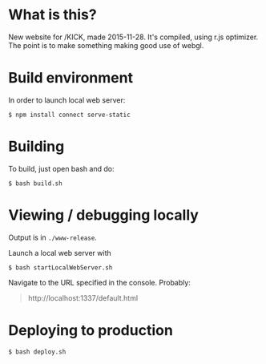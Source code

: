 

# What is this?
New website for /KICK, made 2015-11-28. It's compiled, using r.js optimizer. The point is to make something making good use of webgl.

# Build environment
In order to launch local web server:

    $ npm install connect serve-static


# Building
To build, just open bash and do:

    $ bash build.sh


# Viewing / debugging locally

Output is in `./www-release`.

Launch a local web server with

    $ bash startLocalWebServer.sh

Navigate to the URL specified in the console. Probably:

> http://localhost:1337/default.html


# Deploying to production

    $ bash deploy.sh
